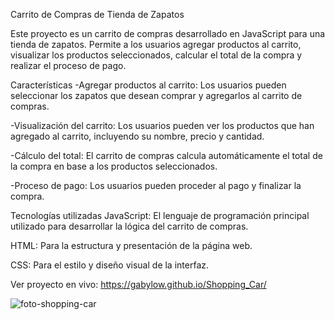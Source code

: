 Carrito de Compras de Tienda de Zapatos

Este proyecto es un carrito de compras desarrollado en JavaScript para una tienda de zapatos. 
Permite a los usuarios agregar productos al carrito, visualizar los productos seleccionados, calcular el total de la compra y realizar el proceso de pago.

Características
-Agregar productos al carrito: Los usuarios pueden seleccionar los zapatos que desean comprar y agregarlos al carrito de compras.

-Visualización del carrito: Los usuarios pueden ver los productos que han agregado al carrito, incluyendo su nombre, precio y cantidad.

-Cálculo del total: El carrito de compras calcula automáticamente el total de la compra en base a los productos seleccionados.

-Proceso de pago: Los usuarios pueden proceder al pago y finalizar la compra.


Tecnologías utilizadas
JavaScript: El lenguaje de programación principal utilizado para desarrollar la lógica del carrito de compras.

HTML: Para la estructura y presentación de la página web.

CSS: Para el estilo y diseño visual de la interfaz.

Ver proyecto en vivo:
https://gabylow.github.io/Shopping_Car/

![foto-shopping-car](https://github.com/GabyLow/Shopping_Car/assets/127358083/bed07fac-7c5a-4fe4-a8b7-60a8ffa4490c)

